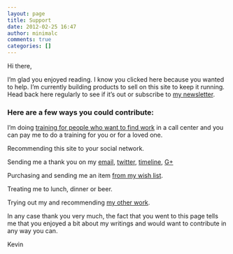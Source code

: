 ```yaml
---
layout: page
title: Support
date: 2012-02-25 16:47
author: minimalc
comments: true
categories: []
---
```

Hi there,

I’m glad you enjoyed reading. I know you clicked here because you wanted to help. I’m currently building products to sell on this site to keep it running. Head back here regularly to see if it’s out or subscribe to <a href="http://eepurl.com/jg5Mv">my newsletter</a>.
<h3>Here are a few ways you could contribute:</h3>
I’m doing <a href="http://callcentertrainingtips.com/training/">training for people who want to find work</a> in a call center and you can pay me to do a training for you or for a loved one.

Recommending this site to your social network.

Sending me a thank you on my <a href="mailto:kevinolega@gmail.com">email</a>, <a href="http://twitter.com/kevinolega">twitter</a>, <a href="http://www.facebook.com/profile.php?id=100003220910840">timeline</a>, <a href="https://plus.google.com/u/0/107007774605671245935">G+</a>

Purchasing and sending me an item <a href="http://minimalchanges.com/2011-wish-list">from my wish list</a>.

Treating me to lunch, dinner or beer.

Trying out my and recommending <a href="http://kevinolega.com">my other work</a>.

In any case thank you very much, the fact that you went to this page tells me that you enjoyed a bit about my writings and would want to contribute in any way you can.

Kevin
